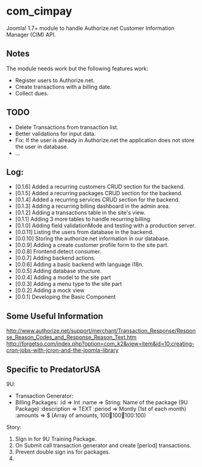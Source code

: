 com_cimpay
==========
Joomla! 1.7+ module to handle Authorize.net Customer Information Manager (CIM) API.

Notes
-----
The module needs work but the following features work:
* Register users to Authorize.net.
* Create transactions with a billing date.
* Collect dues.

TODO
----
* Delete Transactions from transaction list.
* Better validations for input data.
* Fix: If the user is already in Authorize.net the application does not store the user in database.
* ...

Log:
----
* [0.1.6] Added a recurring customers CRUD section for the backend.
* [0.1.5] Added a recurring packages CRUD section for the backend.
* [0.1.4] Added a recurring services CRUD section for the backend.
* [0.1.3] Adding a recurring billing dashboard in the admin area.
* [0.1.2] Adding a transactions table in the site's view.
* [0.1.1] Adding 3 more tables to handle recurring billing.
* [0.1.0] Adding field validationMode and testing with a production server.
* [0.0.11] Listing the users from database in the backend.
* [0.0.10] Storing the authorize.net information in our database.
* [0.0.9] Adding a create customer profile form to the site part.
* [0.0.8] Frontend detect consumer.
* [0.0.7] Adding backend actions.
* [0.0.6] Adding a basic backend with language i18n.
* [0.0.5] Adding database structure.
* [0.0.4] Adding a model to the site part
* [0.0.3] Adding a menu type to the site part
* [0.0.2] Adding a mock view
* [0.0.1] Developing the Basic Component

Some Useful Information
-----------------------
http://www.authorize.net/support/merchant/Transaction_Response/Response_Reason_Codes_and_Response_Reason_Text.htm
http://forgetso.com/index.php?option=com_k2&view=item&id=10:creating-cron-jobs-with-jcron-and-the-joomla-library

Specific to PredatorUSA
-----------------------
9U:
* Transaction Generator:
* Billing Packages:
  :id               => Int
  :name             => String: Name of the package (9U Package)
  :description      => TEXT
  :period           => Montly (1st of each month)
  :amounts          => $ (Array of amounts, 100:100:100:100:100:100)

Story:
1. Sign in for 9U Training Package.
2. On Submit call transaction generator and create [period] transactions.
3. Prevent double sign ins for packages.
4. 


